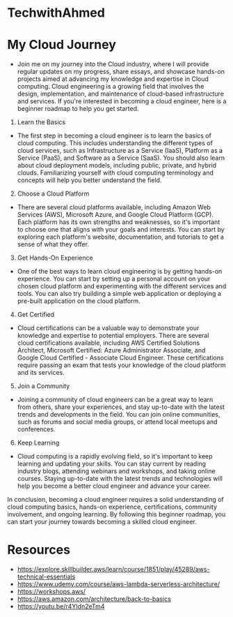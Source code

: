 # TechwithAhmed
# My Cloud Journey 
- Join me on my journey into the Cloud industry, where I will provide regular updates on my progress, share essays, and showcase hands-on projects aimed at advancing my knowledge and expertise in Cloud computing. 
Cloud engineering is a growing field that involves the design, implementation, and maintenance of cloud-based infrastructure and services. If you're interested in becoming a cloud engineer, here is a beginner roadmap to help you get started.

1. Learn the Basics
- The first step in becoming a cloud engineer is to learn the basics of cloud computing. This includes understanding the different types of cloud services, such as Infrastructure as a Service (IaaS), Platform as a Service (PaaS), and Software as a Service (SaaS). You should also learn about cloud deployment models, including public, private, and hybrid clouds. Familiarizing yourself with cloud computing terminology and concepts will help you better understand the field.

2. Choose a Cloud Platform
- There are several cloud platforms available, including Amazon Web Services (AWS), Microsoft Azure, and Google Cloud Platform (GCP). Each platform has its own strengths and weaknesses, so it's important to choose one that aligns with your goals and interests. You can start by exploring each platform's website, documentation, and tutorials to get a sense of what they offer.

3. Get Hands-On Experience
- One of the best ways to learn cloud engineering is by getting hands-on experience. You can start by setting up a personal account on your chosen cloud platform and experimenting with the different services and tools. You can also try building a simple web application or deploying a pre-built application on the cloud platform.

4. Get Certified
- Cloud certifications can be a valuable way to demonstrate your knowledge and expertise to potential employers. There are several cloud certifications available, including AWS Certified Solutions Architect, Microsoft Certified: Azure Administrator Associate, and Google Cloud Certified - Associate Cloud Engineer. These certifications require passing an exam that tests your knowledge of the cloud platform and its services.

5. Join a Community
- Joining a community of cloud engineers can be a great way to learn from others, share your experiences, and stay up-to-date with the latest trends and developments in the field. You can join online communities, such as forums and social media groups, or attend local meetups and conferences.

6. Keep Learning
- Cloud computing is a rapidly evolving field, so it's important to keep learning and updating your skills. You can stay current by reading industry blogs, attending webinars and workshops, and taking online courses. Staying up-to-date with the latest trends and technologies will help you become a better cloud engineer and advance your career.

In conclusion, becoming a cloud engineer requires a solid understanding of cloud computing basics, hands-on experience, certifications, community involvement, and ongoing learning. By following this beginner roadmap, you can start your journey towards becoming a skilled cloud engineer.
# Resources 
- https://explore.skillbuilder.aws/learn/course/1851/play/45289/aws-technical-essentials
- https://www.udemy.com/course/aws-lambda-serverless-architecture/
- https://workshops.aws/
- https://aws.amazon.com/architecture/back-to-basics
- https://youtu.be/r4YIdn2eTm4
